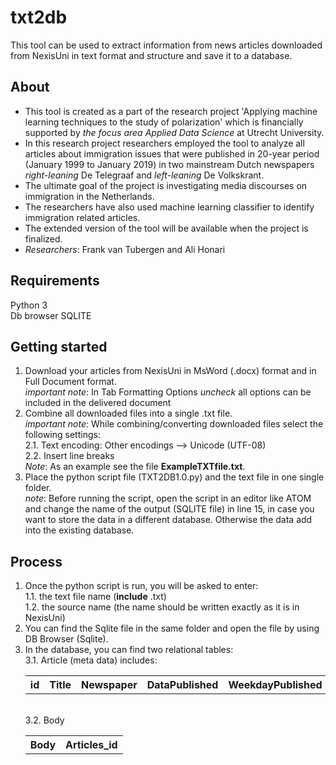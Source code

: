# txt2db
This tool can be used to extract information from news articles downloaded from NexisUni in text format and structure and save it to a database.

## About
* This tool is created as a part of the research project 'Applying machine learning techniques to the study of polarization' which is financially supported by *the focus area Applied Data Science* at Utrecht University. 
* In this research project researchers employed the tool to analyze all articles about immigration issues that were published in 20-year period (January 1999 to January 2019) in two mainstream Dutch newspapers *right-leaning* De Telegraaf and *left-leaning* De Volkskrant.
* The ultimate goal of the project is investigating media discourses on immigration in the Netherlands.
* The researchers have also used machine learning classifier to identify immigration related articles. 
* The extended version of the tool will be available when the project is finalized.
* *Researchers*: Frank van Tubergen and Ali Honari

## Requirements
Python 3
<br>Db browser SQLITE

## Getting started
1. Download your articles from NexisUni in MsWord (.docx) format and in Full Document format.
<br>*important note*: In Tab Formatting Options *uncheck* all options can be included in the delivered document
2. Combine all downloaded files into a single .txt file.
<br>*important note*: While combining/converting downloaded files select the following settings:
<br>2.1. Text encoding: Other encodings --> Unicode (UTF-08)
<br>2.2. Insert line breaks
<br>*Note*: As an example see the file <B>ExampleTXTfile.txt</B>.
3. Place the python script file (TXT2DB1.0.py) and the text file in one single folder.
<br>*note*: Before running the script, open the script in an editor like ATOM and change the name of the output (SQLITE file) in line 15, in case you want to store the data in a different database. Otherwise the data add into the existing database.

## Process
1.  Once the python script is run, you will be asked to enter: 
<br>1.1. the text file name (<B>include</B> .txt)
<br>1.2. the source name (the name should be written exactly as it is in NexisUni)
2.  You can find the Sqlite file in the same folder and open the file by using DB Browser (Sqlite).
3.  In the database, you can find two relational tables:
<br>3.1. Article (meta data) includes:
<br><table style="width:100%">
  <tr>
    <th>id</th>
    <th>Title</th>
    <th>Newspaper</th>
    <th>DataPublished</th>
    <th>WeekdayPublished</th>
    <th>Section</th>
    <th>Length</th>
    <th>Byline</th>
    <th>Subject</th>
    <th>Geographic</th>		
  </tr>
</table>
<br>3.2. Body
<br><table style="width:100%">
  <tr>
    <th>Body</th>
    <th>Articles_id</th>
  </tr>
</table>
